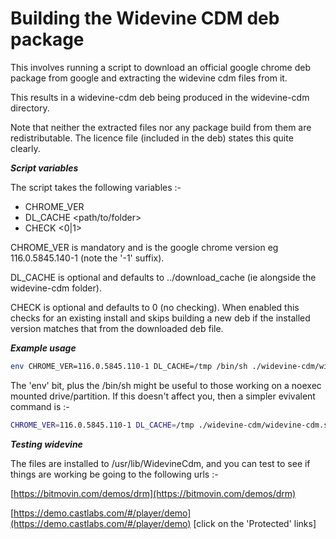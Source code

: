 # Building the Widevine CDM deb package

This involves running a script to download an official google chrome deb
package from google and extracting the widevine cdm files from it.

This results in a widevine-cdm deb being produced in the widevine-cdm
directory.

Note that neither the extracted files nor any package build from them are
redistributable. The licence file (included in the deb) states this quite
clearly.


___Script variables___

The script takes the following variables :-

- CHROME_VER	<chrome version>
- DL_CACHE	<path/to/folder>
- CHECK		<0|1>

CHROME_VER is mandatory and is the google chrome version eg 116.0.5845.140-1
(note the '-1' suffix).

DL_CACHE is optional and defaults to ../download_cache (ie alongside the
widevine-cdm folder).

CHECK is optional and defaults to 0 (no checking). When enabled this checks
for an existing install and skips building a new deb if the installed version
matches that from the downloaded deb file.


___Example usage___

```sh
env CHROME_VER=116.0.5845.110-1 DL_CACHE=/tmp /bin/sh ./widevine-cdm/widevine-cdm.sh
```

The 'env' bit, plus the /bin/sh might be useful to those working on a noexec mounted
drive/partition. If this doesn't affect you, then a simpler evivalent command is :-

```sh
CHROME_VER=116.0.5845.110-1 DL_CACHE=/tmp ./widevine-cdm/widevine-cdm.sh
```


___Testing widevine___

The files are installed to /usr/lib/WidevineCdm, and you can
test to see if things are working be going to the following urls :-

[https://bitmovin.com/demos/drm](https://bitmovin.com/demos/drm)

[https://demo.castlabs.com/#/player/demo](https://demo.castlabs.com/#/player/demo) [click on the 'Protected' links]
